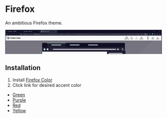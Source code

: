# Firefox

An ambitious Firefox theme.

![Firefox Embark screenshot](./screenshot.png)

## Installation

1. Install [Firefox Color](https://addons.mozilla.org/en-GB/firefox/addon/firefox-color/)
2. Click link for desired accent color
  * [Green](https://color.firefox.com/?theme=XQAAAAJEBAAAAAAAAABBqYhm849SCicxcUcPX38oKRicm6da8pFtMcQD6nrb3hVaZ4ZDQ499FUcwBYu_qLKyYPM65OP_BKJnRyTWOztZCf_gdf3bl23-Qu_hT6RzR_NrESOtjjKyf3_683nvhh8S62Tor-v04OptN9h9c8NJfFqPcdSuLvy8bxWasSvhHaSD541WmMaBmTeZGrLgvajnBXojTZxYoDyhEduLbiAnYpXFKEcOVM4EtS7KUi6Lezc1mNO5stYrm97btzj0Ei1bLoyK77z39HH0ZZOhPC84eK9LaoAAtNONfep437hT3AUeFf8k3WqSYxXtsUkKywIQgA4SuUN2-xiTr6z2w7mjiMLYQMeCR4EarcgUGBPL2nE_bbbwu2wtSirqqU7iHDfn6v9anX3da36Ipb9C7Q1Xhdl1DJuVh8w5rqIgPT8TyPk4Ry8QUd2asTKhnlRo1gVAaqOFNFMlwryA873aKUzkZPGqfneHnj3vg6SUNXpx5IJC_gCam-Iykzu1T0MCo2Bhz8nZ_KaxUNCon6bXzJemjm6YhRisCNdv5zZDLLhzFTkh5YEIbiG07-hYgEDLbazjTiYXmvSvGmsV11OFpWqU__mF42A)
  * [Purple](https://color.firefox.com/?theme=XQAAAAJDBAAAAAAAAABBqYhm849SCicxcUcPX38oKRicm6da8pFtMcQD6nrb3hVaZ4ZDQ499FUcwBYu_qLKyYPM65OP_BKJnRyTWOztZCf_gdf3bl23-Qu_hT6RzR_NrESOtjjKyf3_683nvhh8S62Tor-v04OptN9h9c8NJfFqPcdSvGsPmLizW7pgQF0_ebk0RGu8xGE48lM32r9138dqm4pOl5h0uYZiujSZlo7di0-29e-zlpPh21tJ4fEtwrCD_CpAMQcvy8kN2gOR3Sw-VgyIxOMBLGKjRZYcKoyA5VMrlF4NpOaeA4GOSVNq5zoOW6sD5xGRyhRl6BQMl7Nq7dpA_bhfhKSa5IUBrvZ33DghwfiDrN2nlTqn-GpAdr_EoGV2dFYPrLpwSWDo_X_Uo1LHuy9wIv2x15ufs42S2EBYWr1a_TJyJKn42AiBLJ8LZtyX860lW0NeiLa3noUSwdbCmD9NNNhLvh0_d6_712tg5K2Y8FjkHssbwiIEkiewEgNm2mzyEufIcHfQNJxo6c3NmotNqeE8ZfCLMpWivmf-n6diBbu2yUx8vGUUrj58zKzgMWp16YwzDTY4iu4a44D6j8qMzIngQtKLO_-ncm-I)
  * [Red](https://color.firefox.com/?theme=XQAAAAJDBAAAAAAAAABBqYhm849SCicxcUcPX38oKRicm6da8pFtMcQD6nrb3hVaZ4ZDQ499FUcwBYu_qLKyYPM65OP_BKJnRyTWOztZCf_gdf3bl23-Qu_hT6RzR_NrESOtjjKyf3_683nvhh8S62Tor-v04OptN9h9c8NJfFqPcdSvw8D-ItwPZ2cGmX1_NOlLmgA1NI098_7hqCkrNFWYfJVCCrPkLapPJ6xs3E3ntlfV7O2JaB6Zq2UNM7GPorDPj79vz_mZDFKXavIsEBMVRTs6zXLFAZ4G6ngcU11saNjDKxAkl-jt7wYm4JuDw5Ywq1nca7GduTZxu18Yka-NrNneyW6BPwkLAE7Rj3Acta5HEXX1V9wFs7qGc2ZNkueLZ0nesx7Z07Qes886fXydcS8QZp2vcsPdFn_9sqayDj3lyrD8RoaeohJzaZfUqj6Jcz2DiV6c9FrxM8bHL0T972cNFyAjx-wj-znXmY0nRdVkVTO85nNxakeRFJr2pi8LefJxIhvbw_4eQuDZ6s3TiHRMCsZuMhN_seyVbDwyJfNvpV3bB4GrYLkAUGYxmlrbT3MWta-wEY9DCajSrtlnr1t-ISRmaTGvbhyuJfz_ugW08g)
  * [Yellow](https://color.firefox.com/?theme=XQAAAAJFBAAAAAAAAABBqYhm849SCicxcUcPX38oKRicm6da8pFtMcQD6nrb3hVaZ4ZDQ499FUcwBYu_qLKyYPM65OP_BKJnRyTWOztZCf_gdf3bl23-Qu_hT6RzR_NrESOtjjKyf3_683nvhh8S62Tor-v04OptN9h9c8NJfFqPcdSwAOjKQUejULvMfeOJ5sZ400j5PobB4HvrqpSgu0Tq5z8MOqwk5Eg82879m8uwdJ-PtIl1xC9fYe4TdpuWKAC22V4ft49W06tYU21rXcs3TzaIk12VQuz5iL5dificxU-6s3XREH6Kk-lLfafLVnqgzxP5yVHaW7KdVhYqqiBfEuWHG3RbMDAyOzD3Q-Y3fU5O7tJo-e7ktJtEA-FfLmuQjuiV2aeeihrmnDu27WEy4hoduJxG1SD75NHWNv9n15m9n2joudz1uUyOKwfP0VFBrAWKRYuhEfCX92rAQrBI2HP5oqh7N4Otnre4qDe2uG3wNcoRo8y7AIPi81UsS0D3ognkdhXGw8QKi3GosATc_IES9vj3Pxlwfvtdj0ZnUekT4BOzSe28SamB-p-giT33fkrmm441y7u8K8_ch-05AHWmuUG713ys_JflkP3cwuY)
